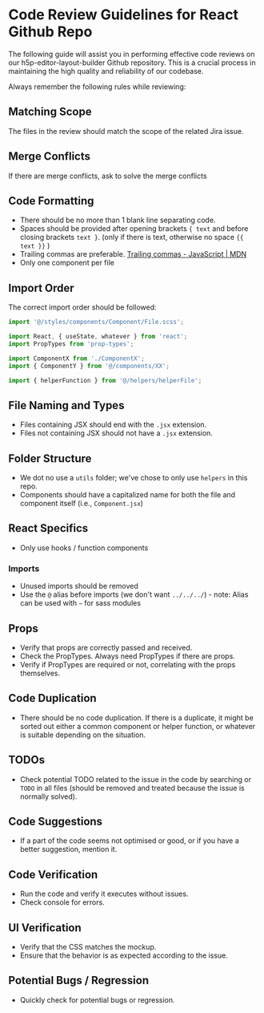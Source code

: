 # Code Review Guidelines for React Github Repo

The following guide will assist you in performing effective code reviews on our h5p-editor-layout-builder Github repository. This is a crucial process in maintaining the high quality and reliability of our codebase. 

Always remember the following rules while reviewing:

## Matching Scope

The files in the review should match the scope of the related Jira issue. 

## Merge Conflicts
If there are merge conflicts, ask to solve the merge conflicts

## Code Formatting

- There should be no more than 1 blank line separating code.
- Spaces should be provided after opening brackets `{ text` and before closing brackets `text }`. (only if there is text, otherwise no space `{{ text }}` )
- Trailing commas are preferable. [Trailing commas - JavaScript | MDN](https://developer.mozilla.org/en-US/docs/Web/JavaScript/Reference/Trailing_commas) 
- Only one component per file

## Import Order

The correct import order should be followed:

```js
import '@/styles/components/Component/File.scss';

import React, { useState, whatever } from 'react';
import PropTypes from 'prop-types';

import ComponentX from './ComponentX';
import { ComponentY } from '@/components/XX';

import { helperFunction } from '@/helpers/helperFile';
```

## File Naming and Types
- Files containing JSX should end with the `.jsx` extension.
- Files not containing JSX should not have a `.jsx` extension.

## Folder Structure
- We dot no use a `utils` folder; we've chose to only use `helpers` in this repo.
- Components should have a capitalized name for both the file and component itself (i.e., `Component.jsx`)

## React Specifics
- Only use hooks / function components

### Imports
- Unused imports should be removed
- Use the `@` alias before imports (we don't want `../../../`) - note: Alias can be used with `~` for sass modules

## Props
- Verify that props are correctly passed and received.
- Check the PropTypes. Always need PropTypes if there are props.
- Verify if PropTypes are required or not, correlating with the props themselves.

## Code Duplication
- There should be no code duplication. If there is a duplicate, it might be sorted out either a common component or helper function, or whatever is suitable depending on the situation.

## TODOs
- Check potential TODO related to the issue in the code by searching  or `TODO` in all files (should be removed and treated because the issue is normally solved).

## Code Suggestions
- If a part of the code seems not optimised or good, or if you have a better suggestion, mention it.

## Code Verification
- Run the code and verify it executes without issues.
- Check console for errors.

## UI Verification
- Verify that the CSS matches the mockup.
- Ensure that the behavior is as expected according to the issue.

## Potential Bugs / Regression
- Quickly check for potential bugs or regression.
